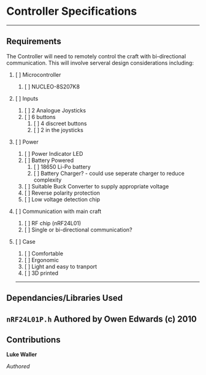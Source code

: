 # Controller Specifications
----
## Requirements
The Controller will need to remotely control the craft with bi-directional communication. This will involve serveral design considerations including:
1. [ ] Microcontroller
	1. [ ] NUCLEO-8S207K8
2. [ ] Inputs
	1. [ ] 2 Analogue Joysticks
	2. [ ] 6 buttons
		1. [ ] 4 discreet buttons
		2. [ ] 2 in the joysticks
3. [ ] Power
	1. [ ] Power Indicator LED
	2. [ ] Battery Powered
		1. [ ] 18650 Li-Po battery
		2. [ ] Battery Charger? - could use seperate charger to reduce complexity
	3. [ ] Suitable Buck Converter to supply appropriate voltage
	4. [ ] Reverse polarity protection
	5. [ ] Low voltage detection chip
4. [ ] Communication with main craft
	1. [ ] RF chip (nRF24L01)
	2. [ ] Single or bi-directional communication?
8. [ ] Case
	1. [ ] Comfortable
	2. [ ] Ergonomic 
	3. [ ] Light and easy to tranport 
	4. [ ] 3D printed
	
	----
## Dependancies/Libraries Used

`nRF24L01P.h` Authored by Owen Edwards (c) 2010
----
## Contributions
**Luke Waller**

*Authored*


